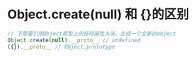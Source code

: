 
# Object.create(null) 和 {}的区别
```js
// 不需要引用Object原型上的任何属性方法，生成一个全新的object
Object.create(null).__proto__ // undefined
({}).__proto__ // Object.prototype
```